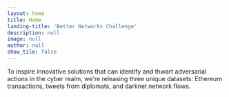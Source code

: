 ```yaml
---
layout: home
title: Home
landing-title: 'Better Networks Challenge'
description: null
image: null
author: null
show_tile: false
---
```


To inspire innovative solutions that can identify and thwart adversarial actions in the cyber realm, we're releasing three unique datasets: Ethereum transactions, tweets from diplomats, and darknet network flows.
